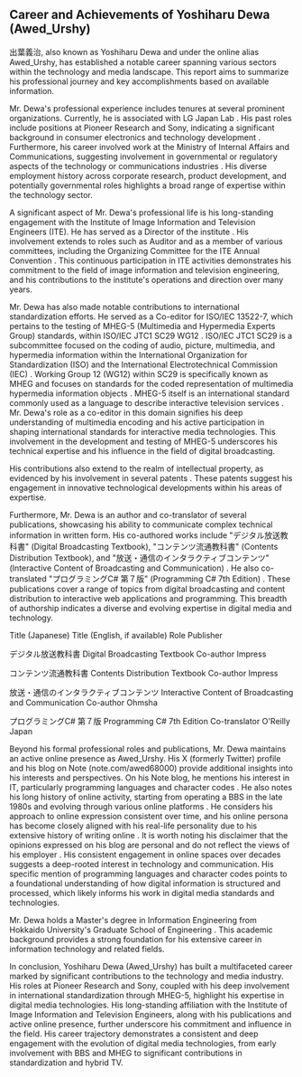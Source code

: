 <!--
**YosAwed/YosAwed** is a ✨ _special_ ✨ repository because its `README.md` (this file) appears on your GitHub profile.

Here are some ideas to get you started:

- 🔭 I’m currently working on ...
- 🌱 I’m currently learning ...
- 👯 I’m looking to collaborate on ...
- 🤔 I’m looking for help with ...
- 💬 Ask me about ...
- 📫 How to reach me: ...
- 😄 Pronouns: ...
- ⚡ Fun fact: ...
-->

## Career and Achievements of Yoshiharu Dewa (Awed_Urshy)

出葉義治, also known as Yoshiharu Dewa and under the online alias Awed_Urshy, has established a notable career spanning various sectors within the technology and media landscape. This report aims to summarize his professional journey and key accomplishments based on available information.

Mr. Dewa's professional experience includes tenures at several prominent organizations. Currently, he is associated with LG Japan Lab . His past roles include positions at Pioneer Research and Sony, indicating a significant background in consumer electronics and technology development . Furthermore, his career involved work at the Ministry of Internal Affairs and Communications, suggesting involvement in governmental or regulatory aspects of the technology or communications industries . His diverse employment history across corporate research, product development, and potentially governmental roles highlights a broad range of expertise within the technology sector.   

A significant aspect of Mr. Dewa's professional life is his long-standing engagement with the Institute of Image Information and Television Engineers (ITE). He has served as a Director of the institute . His involvement extends to roles such as Auditor  and as a member of various committees, including the Organizing Committee for the ITE Annual Convention . This continuous participation in ITE activities demonstrates his commitment to the field of image information and television engineering, and his contributions to the institute's operations and direction over many years.   

Mr. Dewa has also made notable contributions to international standardization efforts. He served as a Co-editor for ISO/IEC 13522-7, which pertains to the testing of MHEG-5 (Multimedia and Hypermedia Experts Group) standards, within ISO/IEC JTC1 SC29 WG12 . ISO/IEC JTC1 SC29 is a subcommittee focused on the coding of audio, picture, multimedia, and hypermedia information within the International Organization for Standardization (ISO) and the International Electrotechnical Commission (IEC) . Working Group 12 (WG12) within SC29 is specifically known as MHEG and focuses on standards for the coded representation of multimedia hypermedia information objects . MHEG-5 itself is an international standard commonly used as a language to describe interactive television services . Mr. Dewa's role as a co-editor in this domain signifies his deep understanding of multimedia encoding and his active participation in shaping international standards for interactive media technologies. This involvement in the development and testing of MHEG-5 underscores his technical expertise and his influence in the field of digital broadcasting.   

His contributions also extend to the realm of intellectual property, as evidenced by his involvement in several patents . These patents suggest his engagement in innovative technological developments within his areas of expertise.   

Furthermore, Mr. Dewa is an author and co-translator of several publications, showcasing his ability to communicate complex technical information in written form. His co-authored works include "デジタル放送教科書" (Digital Broadcasting Textbook), "コンテンツ流通教科書" (Contents Distribution Textbook), and "放送・通信のインタラクティブコンテンツ" (Interactive Content of Broadcasting and Communication) . He also co-translated "プログラミングC# 第７版" (Programming C# 7th Edition) . These publications cover a range of topics from digital broadcasting and content distribution to interactive web applications and programming. This breadth of authorship indicates a diverse and evolving expertise in digital media and technology.   

Title (Japanese)	Title (English, if available)	Role	Publisher

デジタル放送教科書	Digital Broadcasting Textbook	Co-author	Impress

コンテンツ流通教科書	Contents Distribution Textbook	Co-author	Impress

放送・通信のインタラクティブコンテンツ	Interactive Content of Broadcasting and Communication	Co-author	Ohmsha

プログラミングC# 第７版	Programming C# 7th Edition	Co-translator	O'Reilly Japan

Beyond his formal professional roles and publications, Mr. Dewa maintains an active online presence as Awed_Urshy. His X (formerly Twitter) profile  and his blog on Note (note.com/awed68000)  provide additional insights into his interests and perspectives. On his Note blog, he mentions his interest in IT, particularly programming languages and character codes . He also notes his long history of online activity, starting from operating a BBS in the late 1980s and evolving through various online platforms . He considers his approach to online expression consistent over time, and his online persona has become closely aligned with his real-life personality due to his extensive history of writing online . It is worth noting his disclaimer that the opinions expressed on his blog are personal and do not reflect the views of his employer . His consistent engagement in online spaces over decades suggests a deep-rooted interest in technology and communication. His specific mention of programming languages and character codes points to a foundational understanding of how digital information is structured and processed, which likely informs his work in digital media standards and technologies.   

Mr. Dewa holds a Master's degree in Information Engineering from Hokkaido University's Graduate School of Engineering . This academic background provides a strong foundation for his extensive career in information technology and related fields.   

In conclusion, Yoshiharu Dewa (Awed_Urshy) has built a multifaceted career marked by significant contributions to the technology and media industry. His roles at Pioneer Research and Sony, coupled with his deep involvement in international standardization through MHEG-5, highlight his expertise in digital media technologies. His long-standing affiliation with the Institute of Image Information and Television Engineers, along with his publications and active online presence, further underscore his commitment and influence in the field. His career trajectory demonstrates a consistent and deep engagement with the evolution of digital media technologies, from early involvement with BBS and MHEG to significant contributions in standardization and hybrid TV.

